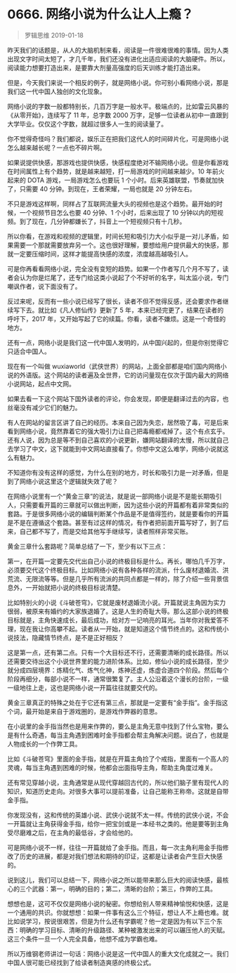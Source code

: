 # 0666. 网络小说为什么让人上瘾？
> 罗辑思维
2019-01-18

昨天我们的话题是，从人的大脑机制来看，阅读是一件很难很难的事情。因为人类出现文字时间太短了，才几千年，我们还没有进化出适应阅读的大脑硬件。所以，阅读能力想要打造出来，是要靠大剂量高强度的后天训练才能打造出来。

但是，今天我们来说一个相反的例子，就是网络小说。你可别小看网络小说，那是我们这一代中国人独创的文化现象。

网络小说的字数一般都特别长，几百万字是一般水平。极端点的，比如雷云风暴的《从零开始》，连续写了 11 年，总字数 2000 万字，足够一位读者从初中一直跟到大学毕业。仅仅这个字数，就超过很多人一生的阅读量了。

你不觉得奇怪吗？我们都说，娱乐正在把我们这代人的时间碎片化，可是网络小说怎么越来越长呢？一点也不碎片啊。

如果说提供快感，那游戏也提供快感，快感程度绝对不输网络小说。但是你看游戏在时间属性上有个趋势，就是越来越短，打一局游戏的时间越来越少。10 年前火起来的 DOTA 游戏，一局游戏怎么也要玩 1 个小时。后来英雄联盟，节奏就加快了，只需要 40 分钟。到现在，王者荣耀，一局也就是 20 分钟左右。

不只是游戏这样啊，同样占了互联网流量大头的视频也是这个趋势。最开始的时候，一个视频节目怎么也要 40 分钟、1 个小时，后来出现了 10 分钟以内的短视频。到了现在，几分钟都嫌长了，抖音上一个短视频只有十几秒。

所以你看，在游戏和视频的逻辑里，时间长短和吸引力大小似乎是一对儿矛盾，如果需要一个那就需要放弃另一个。这也很好理解，要想给用户提供最大的快感，那就一定要压缩时间，这样才能提高快感的浓度，浓度越高越吸引人。

可是你再看看网络小说，完全没有变短的趋势。如果一个作者写几个月不写了，读者会认为你是烂尾了，还专门给这类小说起了个不好听的名字，叫太监小说，专门嘲讽作者，说下面没有了。

反过来呢，反而有一些小说已经写了很长，读者不但不觉得反感，还会要求作者继续写下去。就比如《凡人修仙传》更新了 5 年，本来已经完更了，结果在读者的呼吁下，2017 年，又开始写起了它的续篇。你看，读者不嫌烦。这是一个奇怪的地方。

还有一点，网络小说是我们这一代中国人发明的，从中国兴起的，但是你别觉得它只适合中国人。

现在有一个叫做 wuxiaworld（武侠世界）的网站，上面全部都是咱们国内网络小说的外语版。这个网站的读者遍及全世界，它的访问量现在仅次于国内最大的网络小说网站，起点中文网。

如果去看一下这个网站下国外读者的评论，你会发现，即便是翻译过去的内容，也丝毫没有减少它们的魅力。

有人在网站的留言区讲了自己的经历。本来自己因为失恋，居然吸了毒，可是后来看到网络小说，竟然靠着它的强大吸引力让自己把毒瘾都戒掉了。这个有点玄乎。还有人说，因为总是等不到自己喜欢的小说更新，嫌网站翻译的太慢，所以就自己去学习了中文，这下就能到中文网站直接看了。你想中文这么难学，网络小说就这么有魅力。

不知道你有没有这样的感觉，为什么在别的地方，时长和吸引力是一对矛盾，但是到了网络小说这里这个逻辑就失效了呢？

在网络小说里有一个“黄金三章”的说法，就是说一部网络小说是不是能长期吸引人，只需要看开篇的三章就可以做出判断，因为这些小说的开篇都有着非常类似的套路。于是很多网络小说的编辑判断某个作品是不是值得签约，就是要看你的开篇是不是在遵循这个套路。甚至有过这样的情况，有作者把前面开篇写好了，到了后来，自己都不写了，而是交给其他写手继续写，读者照样非常买账。

黄金三章什么套路呢？简单总结了一下，至少有以下三点：

第一，在开篇一定要先交代出自己小说的终极目标是什么。再长，哪怕几千万字，必须要交代这个终极目标。比如网络小说有各种各样的流派，什么废材退婚流、洪荒流、无限流等等。但是几乎所有流派的共同点都是一样的，除了介绍一些背景信息外，一开始就把小说的终极目标说清楚。

比如特别火的小说《斗破苍穹》，它就是废材退婚流小说。开篇就说主角因为实力很弱，被原来有婚约的大家族退婚了。这是人生的奇耻大辱。那么这部小说的终极目标就是，主角快速成长，最后成功，给对方一记响亮的耳光。当年你对我爱答不理，现在我让你高攀不起。读者从一开始，就是知道这个情节终点的。这和传统小说技法，隐藏情节终点，是不是正好相反？

这是第一点，还有第二点。只有一个大目标还不行，还需要清晰的成长路径。所以还需要交待出这个小说世界里的能力进阶体系。比如，修仙小说的成长路径，至少就分成四层境界：炼精化气、炼气化神，炼神还虚，炼虚合道四个阶段。然后每个阶段再细分，每部小说不一样，通常很繁复了。主人公沿着这个漫长的台阶，一级一级地往上走，这也是网络小说一开篇往往就要交代的。

黄金三章真正的特殊之处在于它还有第三点，那就是一定要有“金手指”。金手指这个词，最开始是来自于游戏圈的，是游戏作弊器的意思。

在小说里的金手指当然也是用来作弊的，要么是主角无意中找到了什么宝物，要么是有什么奇遇，每当主角遇到困难时金手指都会帮主角解决问题。说白了，也就是人物成长的一个作弊工具。

比如《斗破苍穹》里面的金手指，就是在开篇主角捡了个戒指，里面有一个高人的灵魂，每当主角遇到困难的时候，他都会出面指导主角，帮助主角度过难关。

还有常见穿越小说，主角通常是从现代穿越回古代的，所以他们脑子里有现代人的知识，知道历史走向。对很多大事可以提前准备，让自己能称王称帝。这就是自带金手指。

你发现没有，这和传统的英雄小说、武侠小说就不太一样。传统的武侠小说，不会一开篇就让主角获得金手指，给你一把宝剑或是一本经书之类的。他是要等到主角受尽磨难之后，在主角的最低谷，才会给他的。

可是网络小说不一样，往往一开篇就给了金手指。而且，每一次主角利用金手指修改了历史的进展，都是对我们想法和期待的印证，这都是让读者会产生巨大快感的。

说到这儿，我们可以总结一下，网络小说之所以能带来那么巨大的阅读快感，最核心的三个武器：第一，明确的目的；第二，清晰的台阶；第三，作弊的工具。

想想也是，这可不仅仅是网络小说的秘密。你想给别人带来精神愉悦和快感，这是一个通用的共识。你就想想：如果一件事有这么三个特征，想让人不上瘾也难。就比如说学习，按说很艰苦，但是为什么还有学霸呢？他一定是因为有以下三个东西：明确的学习目标、清晰的升级路径、某种被激发出来的可以碾压他人的天赋。这三个条件一旦一个人完全具备，他想不成为学霸也难。

所以万维钢老师讲过一句话：网络小说是这一代中国人的重大文化成就之一。我们中国人很可能已经找到了给读者制造爽感的终极公式。

